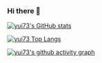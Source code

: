 ### Hi there 👋

[![yui73's GitHub stats](https://github-readme-stats.vercel.app/api?username=yui73)](https://github.com/yui73/github-readme-stats)

[![yui73 Top Langs](https://github-readme-stats.vercel.app/api/top-langs/?username=yui73)](https://github.com/yui73/github-readme-stats)

[![yui73's github activity graph](https://github-readme-activity-graph.cyclic.app/graph?username=yui73&theme=github)](https://github.com/yui73/github-readme-activity-graph)


<!--
 <div align="center"> <img src="https://activity-graph.herokuapp.com/graph?username=yui73&theme=xcode" /> </div>

-->

<!--
**yui73/yui73** is a ✨ _special_ ✨ repository because its `README.md` (this file) appears on your GitHub profile.

Here are some ideas to get you started:

- 🔭 I’m currently working on ...
- 🌱 I’m currently learning ...
- 👯 I’m looking to collaborate on ...
- 🤔 I’m looking for help with ...
- 💬 Ask me about ...
- 📫 How to reach me: ...
- 😄 Pronouns: ...
- ⚡ Fun fact: ...
-->

